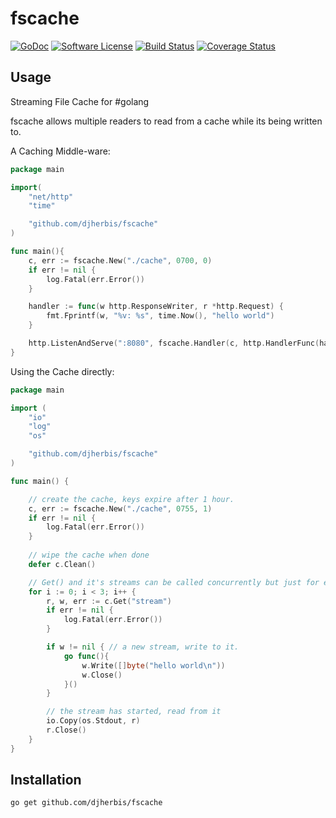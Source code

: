 fscache 
==========

[![GoDoc](https://godoc.org/github.com/djherbis/fscache?status.svg)](https://godoc.org/github.com/djherbis/fscache)
[![Software License](https://img.shields.io/badge/license-MIT-brightgreen.svg)](LICENSE.txt)
[![Build Status](https://travis-ci.org/djherbis/fscache.svg?branch=master)](https://travis-ci.org/djherbis/fscache)
[![Coverage Status](https://coveralls.io/repos/djherbis/fscache/badge.svg?branch=master)](https://coveralls.io/r/djherbis/fscache?branch=master)

Usage
------------
Streaming File Cache for #golang

fscache allows multiple readers to read from a cache while its being written to.

A Caching Middle-ware:

```go
package main

import(
	"net/http"
	"time"

	"github.com/djherbis/fscache"
)

func main(){
	c, err := fscache.New("./cache", 0700, 0)
	if err != nil {
		log.Fatal(err.Error())
	}

	handler := func(w http.ResponseWriter, r *http.Request) {
		fmt.Fprintf(w, "%v: %s", time.Now(), "hello world")
	}

	http.ListenAndServe(":8080", fscache.Handler(c, http.HandlerFunc(handler)))
}
```

Using the Cache directly:

```go
package main

import (
	"io"
	"log"
	"os"

	"github.com/djherbis/fscache"
)

func main() {

	// create the cache, keys expire after 1 hour.
	c, err := fscache.New("./cache", 0755, 1)
	if err != nil {
		log.Fatal(err.Error())
	}
	
	// wipe the cache when done
	defer c.Clean()

	// Get() and it's streams can be called concurrently but just for example:
	for i := 0; i < 3; i++ {
		r, w, err := c.Get("stream")
		if err != nil {
			log.Fatal(err.Error())
		}

		if w != nil { // a new stream, write to it.
			go func(){
				w.Write([]byte("hello world\n"))
				w.Close()
			}()
		}

		// the stream has started, read from it
		io.Copy(os.Stdout, r)
		r.Close()
	}
}
```

Installation
------------
```sh
go get github.com/djherbis/fscache
```

